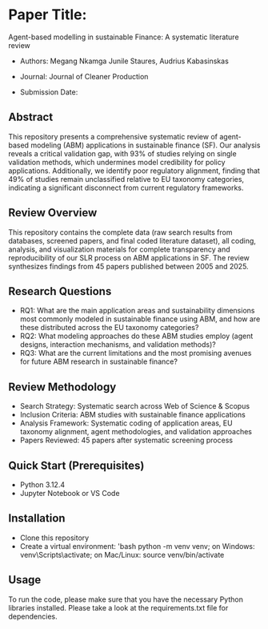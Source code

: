 # Paper Title:
Agent-based modelling in sustainable Finance: A systematic literature review

- Authors: Megang Nkamga Junile Staures, Audrius Kabasinskas

- Journal: Journal of Cleaner Production

- Submission Date: 

## Abstract
This repository presents a comprehensive systematic review of agent-based modeling (ABM) applications in sustainable finance (SF). Our analysis reveals a critical validation gap, with 93% of studies relying on single validation methods, which undermines model credibility for policy applications. Additionally, we identify poor regulatory alignment, finding that 49% of studies remain unclassified relative to EU taxonomy categories, indicating a significant disconnect from current regulatory frameworks.

## Review Overview
This repository contains the complete data (raw search results from databases, screened papers, and final coded literature dataset), all coding, analysis, and visualization materials for complete transparency and reproducibility of our SLR process on ABM applications in SF. The review synthesizes findings from 45 papers published between 2005 and 2025.

## Research Questions

- RQ1: What are the main application areas and sustainability dimensions most commonly modeled in sustainable finance using ABM, and how are these distributed across the EU taxonomy categories?
- RQ2: What modeling approaches do these ABM studies employ (agent designs, interaction mechanisms, and validation methods)?
- RQ3: What are the current limitations and the most promising avenues for future ABM research in sustainable finance?

## Review Methodology

- Search Strategy: Systematic search across Web of Science & Scopus
- Inclusion Criteria: ABM studies with sustainable finance applications
- Analysis Framework: Systematic coding of application areas, EU taxonomy alignment, agent methodologies, and validation approaches
- Papers Reviewed: 45 papers after systematic screening process

## Quick Start (Prerequisites)

- Python 3.12.4
- Jupyter Notebook or VS Code

## Installation
- Clone this repository
- Create a virtual environment:
'bash
python -m venv venv; on Windows: venv\Scripts\activate;  on Mac/Linux: source venv/bin/activate

## Usage
To run the code, please make sure that you have the necessary Python libraries installed. Please take a look at the requirements.txt file for dependencies.

